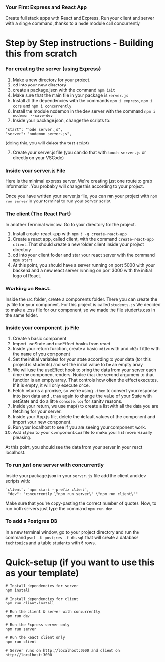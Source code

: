 ### Your First Express and React App
Create full stack apps with React and Express. Run your client and server with a single command, thanks to a node module call concurrently

# Step by Step instructions - Building this from scratch
### For creating the server (using Express)
1. Make a new directory for your project. 
2. cd into your new directory 
3. create a package.json with the command `npm init`
4. Make sure that the main file in your package is `server.js`
4. Install all the dependencies with the commands:`npm i express`, `npm i cors` and `npm i concurrently`
5. Install the module nodemon in the dev server with the command `npm i nodemon --save-dev`
6. Inside your package.json, change the scripts to: 
```
"start": "node server.js",
"server": "nodemon server.js",
```
(doing this, you will delete the test script)

7. Create your server.js file (you can do that with `touch server.js` or directly on your VSCode)

### Inside your server.js File
Here is the minimal express server. We're creating just one route to grab information. You probably will change this according to your project.

Once you have written your server.js file, you can run your project with `npm run server` in your terminal to run your server script.

### The client (The React Part)
In another Terminal window. Go to your directory for the project. 
1. Install create-react-app with `npm i -g create-react-app`
2. Create a react app, called client, with the command `create-react-app client`. That should create a new folder client inside your project directory 
3. cd into your client folder and star your react server with the command `npm start`
4. At this point, you should have a server running on port 5000 with your backend and a new react server running on port 3000 with the initial logo of React. 

### Working on React. 
Inside the src folder, create a components folder. 
There you can create the .js file for your component. For this project is called `students.js`
We decided to make a .css file for our component, so we made the file students.css in the same folder. 

### Inside your component .js File
1. Create a basic component 
2. Import useState and useEffect hooks from react
3. Inside your return function, create a basic `<div>` with and `<h2>` Tittle with the name of you component
4. Set the initial variables for your state according to your data (for this project is students) and set the initial value to be an empty array
5. We will use the useEffect hook to bring the data from your server each time the component renders. Notice that the second argument to that function is an empty array. That controls how often the effect executes. If it is empty, it will only execute once. 
6. Fetch returns a promise, so we're using `.then` to convert your response into json data and `.then` again to change the value of your State with setState and do a little `console.log` for sanity reasons.   
7. Inside your return, we use map() to create a list with all the data you are fetching for your server. 
8. Inside your App.js file, delete the default values of the component and import your new component. 
9. Run your localhost to see if you are seeing your component work. 
10. Add styles to your component.css file to make your list more visually pleasing. 

At this point, you should see the data from your server in your react localhost. 

### To run just one server with concurrently
Inside your package.json in your `server.js` file add the client and dev scripts with: 
```
"client": "npm start --prefix client",
 "dev": "concurrently \"npm run server\" \"npm run client\""
```
Make sure that you're copy-pasting the correct number of quotes. 
Now, to run both servers just type the command `npm run dev`

### To add a Postgres DB
In a new terminal window, go to your project directory and run the command `psql -U postgres -f db.sql` that will create a database `techtonica` and a table `students` with 6 rows. 


# Quick-setup (if you want to use this as your template)
```
# Install dependencies for server
npm install

# Install dependencies for client
npm run client-install

# Run the client & server with concurrently
npm run dev

# Run the Express server only
npm run server

# Run the React client only
npm run client

# Server runs on http://localhost:5000 and client on http://localhost:3000
```
